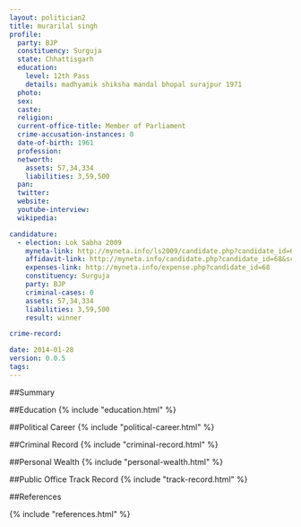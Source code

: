 ```yaml
---
layout: politician2
title: murarilal singh
profile: 
  party: BJP
  constituency: Surguja
  state: Chhattisgarh
  education: 
    level: 12th Pass
    details: madhyamik shiksha mandal bhopal surajpur 1971
  photo: 
  sex: 
  caste: 
  religion: 
  current-office-title: Member of Parliament
  crime-accusation-instances: 0
  date-of-birth: 1961
  profession: 
  networth: 
    assets: 57,34,334
    liabilities: 3,59,500
  pan: 
  twitter: 
  website: 
  youtube-interview: 
  wikipedia: 

candidature: 
  - election: Lok Sabha 2009
    myneta-link: http://myneta.info/ls2009/candidate.php?candidate_id=68
    affidavit-link: http://myneta.info/candidate.php?candidate_id=68&scan=original
    expenses-link: http://myneta.info/expense.php?candidate_id=68
    constituency: Surguja 
    party: BJP
    criminal-cases: 0
    assets: 57,34,334
    liabilities: 3,59,500
    result: winner 

crime-record: 

date: 2014-01-28
version: 0.0.5
tags: 
---
```

##Summary


##Education
{% include "education.html" %}


##Political Career
{% include "political-career.html" %}


##Criminal Record
{% include "criminal-record.html" %}


##Personal Wealth
{% include "personal-wealth.html" %}


##Public Office Track Record
{% include "track-record.html" %}


##References


{% include "references.html" %}